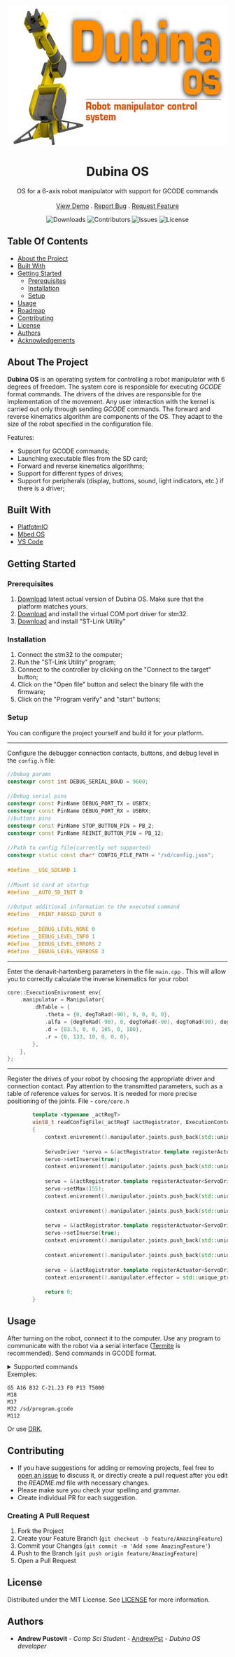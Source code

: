 <p align="center">
  <a href="https://github.com/AndrewPst/Manipulator_6dof_gcode_os">
    <img src="images/logo.png" alt="Logo" width="640" height="320">
  </a>

  <h1 align="center">Dubina OS</h1>

  <div align="center">
    OS for a 6-axis robot manipulator with support for GCODE commands
    <br/>
    <br/>
    <a href="https://youtu.be/zWKjZ1wgmps">View Demo</a>
    .
    <a href="https://github.com/AndrewPst/Manipulator_6dof_gcode_os">Report Bug</a>
    .
    <a href="https://github.com/AndrewPst/Manipulator_6dof_gcode_os">Request Feature</a>
  </div>
</p>


<div align="center">
  
![Downloads](https://img.shields.io/github/downloads/AndrewPst/Manipulator_6dof_gcode_os/total) ![Contributors](https://img.shields.io/github/contributors/AndrewPst/Manipulator_6dof_gcode_os?color=dark-green) ![Issues](https://img.shields.io/github/issues/AndrewPst/Manipulator_6dof_gcode_os) ![License](https://img.shields.io/github/license/AndrewPst/Manipulator_6dof_gcode_os)

</div>

## Table Of Contents

* [About the Project](#about-the-project)
* [Built With](#built-with)
* [Getting Started](#getting-started)
  * [Prerequisites](#prerequisites)
  * [Installation](#installation)
  * [Setup](#Setup)
* [Usage](#usage)
* [Roadmap](#roadmap)
* [Contributing](#contributing)
* [License](#license)
* [Authors](#authors)
* [Acknowledgements](#acknowledgements)

## About The Project

**Dubina OS** is an operating system for controlling a robot manipulator with 6 degrees of freedom. The system core is responsible for executing _GCODE_ format commands. The drivers of the drives are responsible for the implementation of the movement. Any user interaction with the kernel is carried out only through sending _GCODE_ commands. The forward and reverse kinematics algorithm are components of the OS. They adapt to the size of the robot specified in the configuration file.

Features:
- Support for GCODE commands;
- Launching executable files from the SD card;
- Forward and reverse kinematics algorithms;
- Support for different types of drives;
- Support for peripherals (display, buttons, sound, light indicators, etc.) if there is a driver;

## Built With

* [PlatfotmIO](https://platformio.org/)
* [Mbed OS](https://github.com/ARMmbed/mbed-os)
* [VS Code](https://code.visualstudio.com/)

## Getting Started

### Prerequisites

1. [Download](https://github.com/AndrewPst/Manipulator_6dof_gcode_os) latest actual version of Dubina OS. Make sure that the platform matches yours.
2. [Download](https://www.st.com/en/development-tools/stsw-stm32102.html#get-software) and install the virtual COM port driver for stm32.
3. [Download](https://www.st.com/en/development-tools/stsw-link004.html) and install "ST-Link Utility"

### Installation

1. Connect the stm32 to the computer;
2. Run the "ST-Link Utility" program;
3. Connect to the controller by clicking on the "Connect to the target" button;
4. Click on the "Open file" button and select the binary file with the firmware;
5. Click on the "Program verify" and "start" buttons;

### Setup

You can configure the project yourself and build it for your platform.

---

Configure the debugger connection contacts, buttons, and debug level in the ```config.h``` file:

```c++
//Debug params
constexpr const int DEBUG_SERIAL_BOUD = 9600;

//Debug serial pins
constexpr const PinName DEBUG_PORT_TX = USBTX;
constexpr const PinName DEBUG_PORT_RX = USBRX;
//buttons pins
constexpr const PinName STOP_BUTTON_PIN = PB_2;
constexpr const PinName REINIT_BUTTON_PIN = PB_12;

//Path to config file(currently not supported)
constexpr static const char* CONFIG_FILE_PATH = "/sd/config.json";

#define __USE_SDCARD 1

//Mount sd card at startup
#define __AUTO_SD_INIT 0

//Output additional information to the executed command
#define __PRINT_PARSED_INPUT 0

#define __DEBUG_LEVEL_NONE 0
#define __DEBUG_LEVEL_INFO 1
#define __DEBUG_LEVEL_ERRORS 2
#define __DEBUG_LEVEL_VERBOSE 3
```
---

Enter the denavit-hartenberg parameters in the file ```main.cpp``` . This will allow you to correctly calculate the inverse kinematics for your robot

```c++
core::ExecutionEnivroment env{
    .manipulator = Manipulator{
        .dhTable = {
            .theta = {0, degToRad(-90), 0, 0, 0, 0},
            .alfa = {degToRad(-90), 0, degToRad(-90), degToRad(90), degToRad(-90), 0},
            .d = {83.5, 0, 0, 105, 0, 100},
            .r = {0, 133, 10, 0, 0, 0},
        },
    },
};
```
---
Register the drives of your robot by choosing the appropriate driver and connection contact. Pay attention to the transmitted parameters, such as a table of reference values for servos. It is needed for more precise positioning of the joints. File - ```core/core.h```

```c++
        template <typename _actRegT>
        uint8_t readConfigFile(_actRegT &actRegistrator, ExecutionContext &context)
        {
            context.enivroment().manipulator.joints.push_back(std::unique_ptr<ServoJoint>(new ServoJoint({&(actRegistrator.template registerActuator<ServoDriver>(D2))})));

            ServoDriver *servo = &(actRegistrator.template registerActuator<ServoDriver>(D3, _table1));
            servo->setInverse(true);
            context.enivroment().manipulator.joints.push_back(std::unique_ptr<ServoJoint>(new ServoJoint({servo, &(actRegistrator.template registerActuator<ServoDriver>(D4))})));

            servo = &(actRegistrator.template registerActuator<ServoDriver>(D5, _table3));
            servo->setMax(155);
            context.enivroment().manipulator.joints.push_back(std::unique_ptr<ServoJoint>(new ServoJoint({servo})));

            context.enivroment().manipulator.joints.push_back(std::unique_ptr<ServoJoint>(new ServoJoint({&(actRegistrator.template registerActuator<ServoDriver>(D6))})));

            servo = &(actRegistrator.template registerActuator<ServoDriver>(D7, _table4));
            servo->setInverse(true);
            context.enivroment().manipulator.joints.push_back(std::unique_ptr<ServoJoint>(new ServoJoint({servo})));

            context.enivroment().manipulator.joints.push_back(std::unique_ptr<ServoJoint>(new ServoJoint({&(actRegistrator.template registerActuator<ServoDriver>(D8))})));

            servo = &(actRegistrator.template registerActuator<ServoDriver>(PC_8));
            context.enivroment().manipulator.effector = std::unique_ptr<ServoGripper>(new ServoGripper(*servo));

            return 0;
        }
```

## Usage

After turning on the robot, connect it to the computer. Use any program to communicate with the robot via a serial interface ([Termite](https://termite.software.informer.com/3.2/) is recommended). Send commands in GCODE format.


<details>

<summary>Supported commands</summary>

| Command key | Arguments | Description |
| :---:         | ---       | ---         |
| G0 | (X Y Z A B G) - position and orientation; T - time in ms; P - effector value | Moving to a point without linear movement |
| G1 | (X Y Z A B G) - position and orientation; F - speed in mm/s; P - effector value | linear movement |
| G4 | P - time in ms OR S - time in seconds | pause |
| G5 | (A B C D E F) - index of joint; S - speed in degrees/second; P - effector value | independent rotation of joints with one speed |
| G6 | (A B C D E F) - index of joint; T - time in ms; P - effector value | independent rotation of joints in one time |
| M17 | - | enable actuators |
| M18 | - | disable actuators |
| M20 | - | display a list of files on the sd card |
| M21 | - | mount SD card |
| M22 | - | unmount actuators |
| M21 | - | mount SD card |
| M23 | /sd/filename.gcode | select file from SD card |
| M24 | -| start or resume execution |
| M25 | -| pause execution |
| M32 | /sd/filename.gcode | select file from SD card and start execution |
|M112| - |emergency stop|

</details>
Exemples:

```gcode
G5 A16 B32 C-21.23 F0 P13 T5000
M18
M17
M32 /sd/program.gcode
M112
```

Or use [DRK](https://github.com/AndrewPst/Manipulator_6Dof_DUBINA_Lite#usage).

## Contributing

* If you have suggestions for adding or removing projects, feel free to [open an issue](https://github.com/AndrewPst/Manipulator_6dof_gcode_os/issues/new) to discuss it, or directly create a pull request after you edit the *README.md* file with necessary changes.
* Please make sure you check your spelling and grammar.
* Create individual PR for each suggestion.

### Creating A Pull Request

1. Fork the Project
2. Create your Feature Branch (`git checkout -b feature/AmazingFeature`)
3. Commit your Changes (`git commit -m 'Add some AmazingFeature'`)
4. Push to the Branch (`git push origin feature/AmazingFeature`)
5. Open a Pull Request

## License

Distributed under the MIT License. See [LICENSE](/LICENSE) for more information.

## Authors

* **Andrew Pustovit** - *Comp Sci Student* - [AndrewPst](https://github.com/AndrewPst) - *Dubina OS developer*

